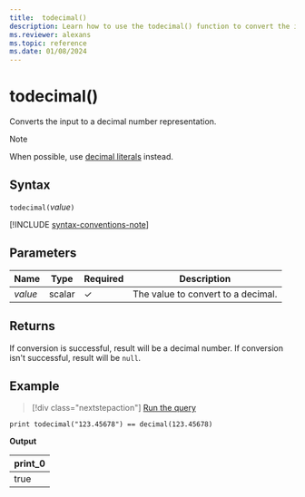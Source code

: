 ```yaml
---
title:  todecimal()
description: Learn how to use the todecimal() function to convert the input expression to a decimal number representation. 
ms.reviewer: alexans
ms.topic: reference
ms.date: 01/08/2024
---
```

# todecimal()

Converts the input to a decimal number representation.

> [!NOTE]
> When possible, use [decimal literals](./scalar-data-types/decimal.md#decimal-literals) instead.

## Syntax

`todecimal(`*value*`)`

[!INCLUDE [syntax-conventions-note](../../includes/syntax-conventions-note.md)]

## Parameters

| Name | Type | Required | Description |
|--|--|--|--|
| *value* | scalar | &check; | The value to convert to a decimal.|

## Returns

If conversion is successful, result will be a decimal number.
If conversion isn't successful, result will be `null`.

## Example

> [!div class="nextstepaction"]
> <a href="https://dataexplorer.azure.com/clusters/help/databases/Samples?query=H4sIAAAAAAAAAysoyswrUSjJT0lNzsxNzNFQMjQy1jMxNTO3UNJUsLVVgInDhTUBDVgx+TIAAAA=" target="_blank">Run the query</a>

```kusto
print todecimal("123.45678") == decimal(123.45678)
```

**Output**

|print_0|
|--|
|true|
